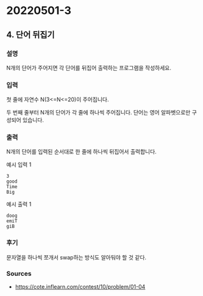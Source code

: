 # 20220501-3

## 4. 단어 뒤집기

### 설명

N개의 단어가 주어지면 각 단어를 뒤집어 출력하는 프로그램을 작성하세요.

### 입력

첫 줄에 자연수 N(3<=N<=20)이 주어집니다.

두 번째 줄부터 N개의 단어가 각 줄에 하나씩 주어집니다. 단어는 영어 알파벳으로만 구성되어 있습니다.

### 출력

N개의 단어를 입력된 순서대로 한 줄에 하나씩 뒤집어서 출력합니다.

예시 입력 1

```
3
good
Time
Big
```

예시 출력 1

```
doog
emiT
giB
```

### 후기
문자열을 하나씩 쪼개서 swap하는 방식도 알아둬야 할 것 같다.

### Sources

- https://cote.inflearn.com/contest/10/problem/01-04

